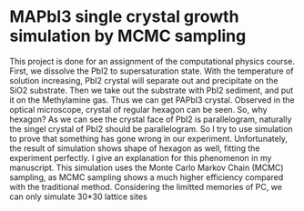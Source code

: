 # MAPbI3 single crystal growth simulation by MCMC sampling
This project is done for an assignment of the computational physics course.
First, we dissolve the PbI2 to supersaturation state. With the temperature of solution increasing, PbI2 crystal will separate out and precipitate on the SiO2 substrate. Then we take out the substrate with PbI2 sediment, and put it on the Methylamine gas. Thus we can get PAPbI3 crystal.
Observed in the optical microscope, crystal of regular hexagon can be seen. So, why hexagon? As we can see the crystal face of PbI2 is parallelogram, naturally the singel crystal of PbI2 should be parallelogram. So I try to use simulation to prove that something has gone wrong in our experiment. Unfortunately, the result of simulation shows shape of hexagon as well, fitting the experiment perfectly. I give an explanation for this phenomenon in my manuscript.
This simulation uses the Monte Carlo Markov Chain (MCMC) sampling, as MCMC sampling shows a much higher efficiency compared with the traditional method.  Considering the limitted memories of PC, we can only simulate 30*30 lattice sites
